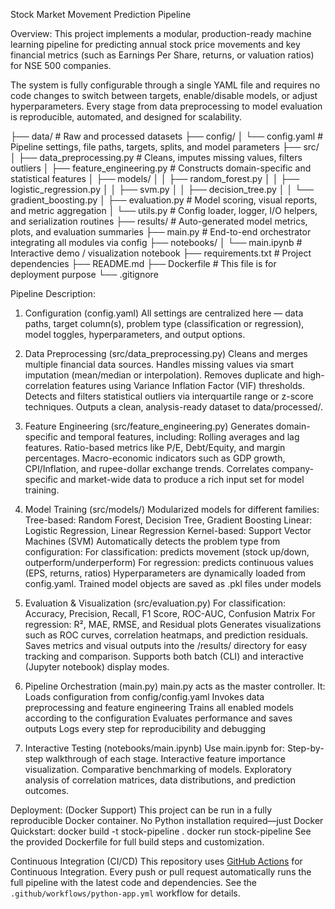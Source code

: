 Stock Market Movement Prediction Pipeline

Overview:
This project implements a modular, production-ready machine learning pipeline for predicting annual stock price movements and key financial metrics (such as Earnings Per Share, returns, or valuation ratios) for NSE 500 companies.

The system is fully configurable through a single YAML file and requires no code changes to switch between targets, enable/disable models, or adjust hyperparameters. Every stage  from data preprocessing to model evaluation is reproducible, automated, and designed for scalability.


├── data/ # Raw and processed datasets ├── config/ │ └── config.yaml # Pipeline settings, file paths, targets, splits, and model parameters ├── src/ │ ├── data_preprocessing.py # Cleans, imputes missing values, filters outliers │ ├── feature_engineering.py # Constructs domain-specific and statistical features │ ├── models/ │ │ ├── random_forest.py │ │ ├── logistic_regression.py │ │ ├── svm.py │ │ ├── decision_tree.py │ │ └── gradient_boosting.py │ ├── evaluation.py # Model scoring, visual reports, and metric aggregation │ └── utils.py # Config loader, logger, I/O helpers, and serialization routines ├── results/ # Auto-generated model metrics, plots, and evaluation summaries ├── main.py # End-to-end orchestrator integrating all modules via config ├── notebooks/ │ └── main.ipynb # Interactive demo / visualization notebook ├── requirements.txt # Project dependencies ├── README.md ├── Dockerfile # This file is for deployment purpose └── .gitignore

Pipeline Description:
1. Configuration (config.yaml)
All settings are centralized here — data paths, target column(s), problem type (classification or regression), model toggles, hyperparameters, and output options.

2. Data Preprocessing (src/data_preprocessing.py)
Cleans and merges multiple financial data sources.
Handles missing values via smart imputation (mean/median or interpolation).
Removes duplicate and high-correlation features using Variance Inflation Factor (VIF) thresholds.
Detects and filters statistical outliers via interquartile range or z-score techniques.
Outputs a clean, analysis-ready dataset to data/processed/.

3. Feature Engineering (src/feature_engineering.py)
Generates domain-specific and temporal features, including:
Rolling averages and lag features.
Ratio-based metrics like P/E, Debt/Equity, and margin percentages.
Macro-economic indicators such as GDP growth, CPI/Inflation, and rupee-dollar exchange trends.
Correlates company-specific and market-wide data to produce a rich input set for model training.

4. Model Training (src/models/)
Modularized models for different families:
Tree-based: Random Forest, Decision Tree, Gradient Boosting
Linear: Logistic Regression, Linear Regression
Kernel-based: Support Vector Machines (SVM)
Automatically detects the problem type from configuration:
For classification: predicts movement (stock up/down, outperform/underperform)
For regression: predicts continuous values (EPS, returns, ratios)
Hyperparameters are dynamically loaded from config.yaml.
Trained model objects are saved as .pkl files under models

5. Evaluation & Visualization (src/evaluation.py)
For classification:
Accuracy, Precision, Recall, F1 Score, ROC-AUC, Confusion Matrix
For regression:
R², MAE, RMSE, and Residual plots
Generates visualizations such as ROC curves, correlation heatmaps, and prediction residuals.
Saves metrics and visual outputs into the /results/ directory for easy tracking and comparison.
Supports both batch (CLI) and interactive (Jupyter notebook) display modes.

6. Pipeline Orchestration (main.py)
main.py acts as the master controller. It:
Loads configuration from config/config.yaml
Invokes data preprocessing and feature engineering
Trains all enabled models according to the configuration
Evaluates performance and saves outputs
Logs every step for reproducibility and debugging

7. Interactive Testing (notebooks/main.ipynb)
Use main.ipynb for:
Step-by-step walkthrough of each stage.
Interactive feature importance visualization.
Comparative benchmarking of models.
Exploratory analysis of correlation matrices, data distributions, and prediction outcomes.

Deployment:
(Docker Support)
This project can be run in a fully reproducible Docker container. No Python installation required—just Docker
Quickstart:
docker build -t stock-pipeline .
docker run stock-pipeline
See the provided Dockerfile for full build steps and customization.

Continuous Integration (CI/CD)
This repository uses [GitHub Actions](https://docs.github.com/en/actions) for Continuous Integration.
Every push or pull request automatically runs the full pipeline with the latest code and dependencies. See the `.github/workflows/python-app.yml` workflow for details.
